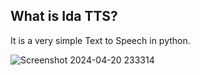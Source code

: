 ## What is Ida TTS?
It is a very simple Text to Speech in python.

![Screenshot 2024-04-20 233314](https://github.com/code-grow/Ida_Text_to_Speech/assets/57804478/2d6dfb42-f5db-42fa-96bb-8fdcfa3c1483)

